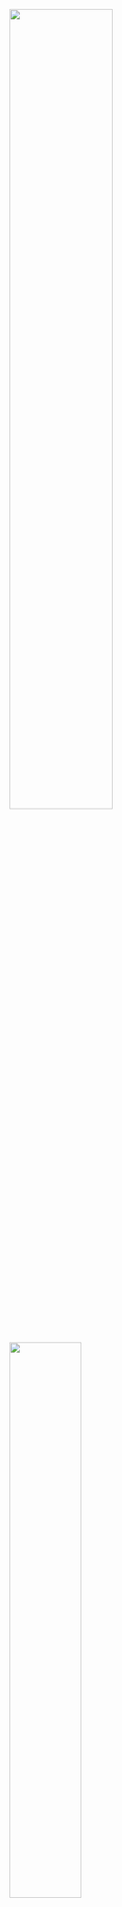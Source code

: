 <p align="center">
  <p align="left">
    <img width="60%"  src="https://github-readme-stats.vercel.app/api?username=justincdavis&count_private=true&show_icons=true&include_all_commits=false&hide_border=true&hide_title=true" />
    <img width="50%"  src="https://github-readme-streak-stats.herokuapp.com/?user=justincdavis&hide_border=true" />
  </p>
  <p align="right">
    <img width="35%" src="https://github-readme-stats.vercel.app/api/top-langs/?username=justincdavis&hide=php" />
  </p>
</p>
